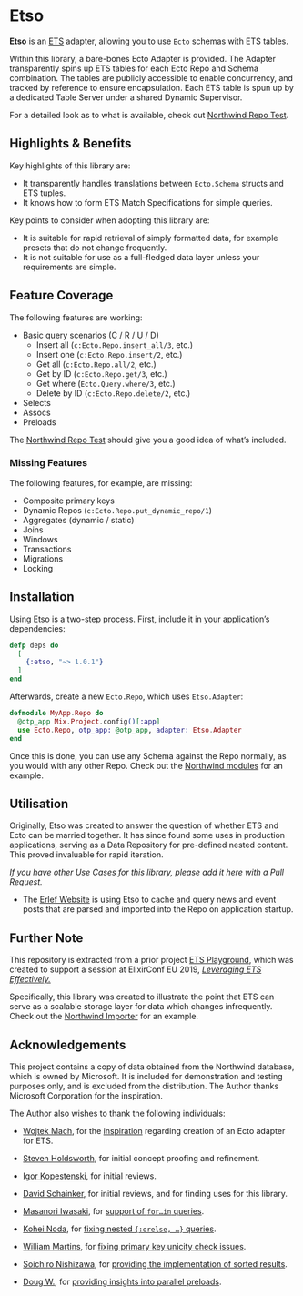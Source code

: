 # Etso

**Etso** is an [ETS][erlang-ets] adapter, allowing you to use `Ecto` schemas with ETS tables.

Within this library, a bare-bones Ecto Adapter is provided. The Adapter transparently spins up ETS tables for each Ecto Repo and Schema combination. The tables are publicly accessible to enable concurrency, and tracked by reference to ensure encapsulation. Each ETS table is spun up by a dedicated Table Server under a shared Dynamic Supervisor.

For a detailed look as to what is available, check out [Northwind Repo Test][northwind-repo-test].

## Highlights & Benefits

Key highlights of this library are:

- It transparently handles translations between `Ecto.Schema` structs and ETS tuples.
- It knows how to form ETS Match Specifications for simple queries.

Key points to consider when adopting this library are:

- It is suitable for rapid retrieval of simply formatted data, for example presets that do not change frequently.
- It is not suitable for use as a full-fledged data layer unless your requirements are simple.

## Feature Coverage

The following features are working:

- Basic query scenarios (C / R / U / D)
  - Insert all (`c:Ecto.Repo.insert_all/3`, etc.)
  - Insert one (`c:Ecto.Repo.insert/2`, etc.)
  - Get all (`c:Ecto.Repo.all/2`, etc.)
  - Get by ID (`c:Ecto.Repo.get/3`, etc.)
  - Get where (`Ecto.Query.where/3`, etc.)
  - Delete by ID (`c:Ecto.Repo.delete/2`, etc.)
- Selects
- Assocs
- Preloads

The [Northwind Repo Test][northwind-repo-test] should give you a good idea of what’s included.

### Missing Features

The following features, for example, are missing:

- Composite primary keys
- Dynamic Repos (`c:Ecto.Repo.put_dynamic_repo/1`)
- Aggregates (dynamic / static)
- Joins
- Windows
- Transactions
- Migrations
- Locking

## Installation

Using Etso is a two-step process. First, include it in your application’s dependencies:

```elixir
defp deps do
  [
    {:etso, "~> 1.0.1"}
  ]
end
```

Afterwards, create a new `Ecto.Repo`, which uses `Etso.Adapter`:

```elixir
defmodule MyApp.Repo do
  @otp_app Mix.Project.config()[:app]
  use Ecto.Repo, otp_app: @otp_app, adapter: Etso.Adapter
end
```

Once this is done, you can use any Schema against the Repo normally, as you would with any other Repo. Check out the [Northwind modules][northwind] for an example.

## Utilisation

Originally, Etso was created to answer the question of whether ETS and Ecto can be married together. It has since found some uses in production applications, serving as a Data Repository for pre-defined nested content. This proved invaluable for rapid iteration.

*If you have other Use Cases for this library, please add it here with a Pull Request.*

- The [Erlef Website](https://github.com/erlef/website) is using Etso to cache and query news and event posts that are parsed and imported into the Repo on application startup. 

## Further Note

This repository is extracted from a prior project [ETS Playground][evadne-ets-playground], which was created to support a session at ElixirConf EU 2019, [*Leveraging ETS Effectively.*][evadne-ets-deck]

Specifically, this library was created to illustrate the point that ETS can serve as a scalable storage layer for data which changes infrequently. Check out the [Northwind Importer][northwind-importer] for an example.

## Acknowledgements

This project contains a copy of data obtained from the Northwind database, which is owned by Microsoft. It is included for demonstration and testing purposes only, and is excluded from the distribution. The Author thanks Microsoft Corporation for the inspiration.

The Author also wishes to thank the following individuals:

- [Wojtek Mach][wojtekmach], for the [inspiration](https://github.com/wojtekmach/ets_ecto) regarding creation of an Ecto adapter for ETS.

- [Steven Holdsworth](https://github.com/holsee), for initial concept proofing and refinement.

- [Igor Kopestenski](https://github.com/laymer), for initial reviews.

- [David Schainker](https://github.com/schainks), for initial reviews, and for finding uses for this library.

- [Masanori Iwasaki][curi1119], for [support of `for…in` queries][pr-6].

- [Kohei Noda][pobo380], for [fixing nested `{:orelse, …}` queries][pr-10].

- [William Martins][wmartins], for [fixing primary key unicity check issues][gh-7].

- [Soichiro Nishizawa][soichiro-nishizawa], for [providing the implementation of sorted results][gh-12].

- [Doug W.][harmon25], for [providing insights into parallel preloads][gh-13].

[erlang-ets]: http://erlang.org/doc/man/ets.html
[northwind]: https://github.com/evadne/etso/tree/master/test/support/northwind
[northwind-importer]: https://github.com/evadne/etso/tree/master/test/support/northwind/importer.ex
[northwind-repo-test]: https://github.com/evadne/etso/blob/master/test/northwind/repo_test.exs
[evadne-ets-playground]: https://github.com/evadne/ets-playground
[evadne-ets-deck]: https://speakerdeck.com/evadne/leveraging-ets-effectively
[wojtekmach]: https://github.com/wojtekmach
[curi1119]: https://github.com/curi1119
[pr-6]: https://github.com/evadne/etso/pull/6
[pobo380]: https://github.com/pobo380
[pr-10]: https://github.com/evadne/etso/pull/10
[wmartins]: https://github.com/wmartins
[gh-7]: https://github.com/evadne/etso/issues/7
[soichiro-nishizawa]: https://github.com/soichiro-nishizawa
[gh-12]: https://github.com/evadne/etso/issues/12
[harmon25]: https://github.com/harmon25
[gh-13]: https://github.com/evadne/etso/issues/13
